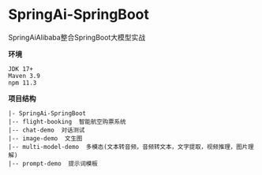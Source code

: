# SpringAi-SpringBoot
SpringAiAlibaba整合SpringBoot大模型实战

**环境**
```text
JDK 17+
Maven 3.9
npm 11.3
```

**项目结构**
```text
|- SpringAi-SpringBoot
|-- flight-booking  智能航空购票系统
|-- chat-demo  对话测试 
|-- image-demo  文生图
|-- multi-model-demo  多模态(文本转音频，音频转文本，文字提取，视频推理，图片理解)
|-- prompt-demo  提示词模板
```